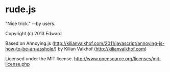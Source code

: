 rude.js
=======

"Nice trick." --by users.


Copyright (c) 2013 Edward

Based on
    Annoying.js (http://kilianvalkhof.com/2011/javascript/annoying-js-how-to-be-an-asshole/)
    by Kilian Valkhof (http://kilianvalkhof.com)

Licensed under the MIT license. http://www.opensource.org/licenses/mit-license.php
